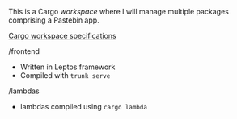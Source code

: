 This is a Cargo *workspace* where I will manage multiple packages comprising a Pastebin app.

[Cargo workspace specifications](https://doc.rust-lang.org/cargo/reference/workspaces.html)

/frontend

- Written in Leptos framework
- Compiled with `trunk serve`

/lambdas

- lambdas compiled using `cargo lambda`